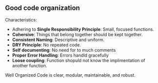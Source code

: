 ## Good code organization

Characteristics:

- Adhering to **Single Responsibility Principle**: Small, focused functions.
- **Cohersive**: Things that belong together should be kept together.
- **Consistent Naming**: Descriptive and uniform.
- **DRY Principle**: No repeated code.
- **Self documenting**: No need for to much comments
- **Proper Error Handling**: Errors handld gracefully
- **Loose coupling**: Function shopuld not know the implimentation of another function.

Well Organized Code is clear, modular, maintainable, and robust.
